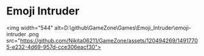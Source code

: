 <h1>Emoji Intruder</h1>

<img width="544" alt=D:\github\GameZone\Games\Emoji_Intruder\emoji-intruder .png src="https://github.com/Nikita06211/GameZone/assets/120494269/14917705-e232-4d69-957d-cce306eacf30">

